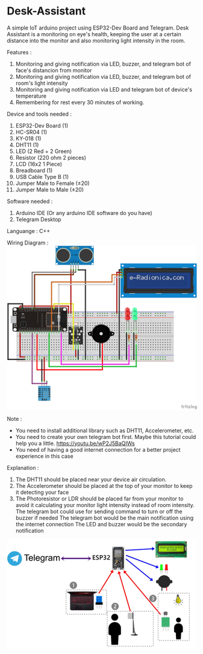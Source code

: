 # Desk-Assistant
A simple IoT arduino project using ESP32-Dev Board and Telegram. Desk Assistant is a monitoring on eye's health, keeping the user at a certain distance into the monitor and also monitoring light intensity in the room.

Features :
1. Monitoring and giving notification via LED, buzzer, and telegram bot of face's distancion from monitor
2. Monitoring and giving notification via LED, buzzer, and telegram bot of room's light intensity
3. Monitoring and giving notification via LED and telegram bot of device's temperature
4. Remembering for rest every 30 minutes of working.

Device and tools needed :
1. ESP32-Dev Board (1)
2. HC-SR04 (1)
3. KY-018 (1)
4. DHT11 (1)
5. LED (2 Red + 2 Green)
6. Resistor (220 ohm 2 pieces)
7. LCD (16x2 1 Piece)
8. Breadboard (1)
9. USB Cable Type B (1)
10. Jumper Male to Female (±20)
11. Jumper Male to Male (±20)

Software needed :
1. Arduino IDE (Or any arduino IDE software do you have)
2. Telegram Desktop

Languange : C++

Wiring Diagram :
<img src="./Desk-Assistant-Wiring.png">

Note :
* You need to install additional library such as DHT11, Accelerometer, etc.
* You need to create your own telegram bot first.
Maybe this tutorial could help you a little.
https://youtu.be/wP2J5BaQIWs
* You need of having a good internet connection for a better project experience in this case

Explanation :
1. The DHT11 should be placed near your device air circulation.
2. The Accelerometer should be placed at the top of your monitor to keep it detecting your face
3. The Photoresistor or LDR should be placed far from your monitor to avoid it calculating your monitor light intensity instead of room intensity.
The telegram bot could use for sending command to turn or off the buzzer if needed
The telegram bot would be the main notification using the internet connection
The LED and buzzer would be the secondary notification
<img src="./Explaining.jpg">
